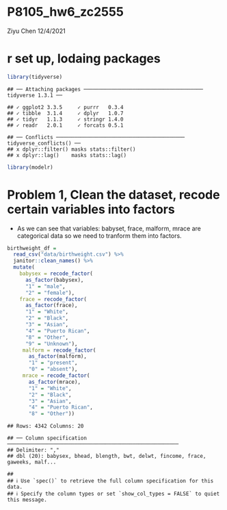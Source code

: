 P8105\_hw6\_zc2555
================
Ziyu Chen
12/4/2021

# r set up, lodaing packages

``` r
library(tidyverse)
```

    ## ── Attaching packages ─────────────────────────────────────── tidyverse 1.3.1 ──

    ## ✓ ggplot2 3.3.5     ✓ purrr   0.3.4
    ## ✓ tibble  3.1.4     ✓ dplyr   1.0.7
    ## ✓ tidyr   1.1.3     ✓ stringr 1.4.0
    ## ✓ readr   2.0.1     ✓ forcats 0.5.1

    ## ── Conflicts ────────────────────────────────────────── tidyverse_conflicts() ──
    ## x dplyr::filter() masks stats::filter()
    ## x dplyr::lag()    masks stats::lag()

``` r
library(modelr)
```

# Problem 1, Clean the dataset, recode certain variables into factors

-   As we can see that variables: babyset, frace, malform, mrace are
    categorical data so we need to tranform them into factors.

``` r
birthweight_df = 
  read_csv("data/birthweight.csv") %>%
  janitor::clean_names() %>%
  mutate(
    babysex = recode_factor(
      as_factor(babysex), 
      "1" = "male",
      "2" = "female"),
    frace = recode_factor(
      as_factor(frace), 
      "1" = "White", 
      "2" = "Black", 
      "3" = "Asian", 
      "4" = "Puerto Rican", 
      "8" = "Other", 
      "9" = "Unknown"),
     malform = recode_factor(
       as_factor(malform), 
       "1" = "present", 
       "0" = "absent"),
     mrace = recode_factor(
       as_factor(mrace), 
       "1" = "White", 
       "2" = "Black", 
       "3" = "Asian", 
       "4" = "Puerto Rican", 
       "8" = "Other"))
```

    ## Rows: 4342 Columns: 20

    ## ── Column specification ────────────────────────────────────────────────────────
    ## Delimiter: ","
    ## dbl (20): babysex, bhead, blength, bwt, delwt, fincome, frace, gaweeks, malf...

    ## 
    ## ℹ Use `spec()` to retrieve the full column specification for this data.
    ## ℹ Specify the column types or set `show_col_types = FALSE` to quiet this message.
